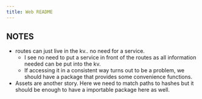 ```yaml
---
title: Web README
---
```


## NOTES

- routes can just live in the kv.. no need for a service.
  - I see no need to put a service in front of the routes as all information needed can be put into the kv.
  - If accessing it in a consistent way turns out to be a problem, we should have a package that provides some convenience functions.
- Assets are another story. Here we need to match paths to hashes but it should be enough to have a importable package here as well. 

